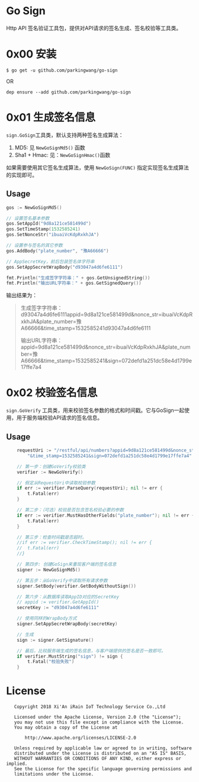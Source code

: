 # Go Sign

Http API 签名验证工具包，提供对API请求的签名生成、签名校验等工具类。

# 0x00 安装

```
$ go get -u github.com/parkingwang/go-sign
```

OR

```
dep ensure --add github.com/parkingwang/go-sign
```

# 0x01 生成签名信息

`sign.GoSign`工具类，默认支持两种签名生成算法：

1. MD5: 见 `NewGoSignMd5()` 函数
2. Sha1 + Hmac: 见：`NewGoSignHmac()`函数

如果需要使用其它签名生成算法，使用 `NewGoSign(FUNC)` 指定实现签名生成算法的实现即可。

## Usage

```go
gos := NewGoSignMd5()

// 设置签名基本参数
gos.SetAppId("9d8a121ce581499d")
gos.SetTimeStamp(1532585241)
gos.SetNonceStr("ibuaiVcKdpRxkhJA")

// 设置参与签名的其它参数
gos.AddBody("plate_number", "豫A66666")

// AppSecretKey，前后包装签名体字符串
gos.SetAppSecretWrapBody("d93047a4d6fe6111")

fmt.Println("生成签字字符串：" + gos.GetUnsignedString())
fmt.Println("输出URL字符串：" + gos.GetSignedQuery())
```

输出结果为：

> 生成签字字符串：d93047a4d6fe6111appid=9d8a121ce581499d&nonce_str=ibuaiVcKdpRxkhJA&plate_number=豫A66666&time_stamp=1532585241d93047a4d6fe6111
>
> 输出URL字符串：appid=9d8a121ce581499d&nonce_str=ibuaiVcKdpRxkhJA&plate_number=豫A66666&time_stamp=1532585241&sign=072defd1a251dc58e4d1799e17ffe7a4

# 0x02 校验签名信息

`sign.GoVerify` 工具类，用来校验签名参数的格式和时间戳。它与GoSign一起使用，用于服务端校验API请求的签名信息。

## Usage

```go
    requestUri := "/restful/api/numbers?appid=9d8a121ce581499d&nonce_str=ibuaiVcKdpRxkhJA&plate_number=豫A66666" +
		"&time_stamp=1532585241&sign=072defd1a251dc58e4d1799e17ffe7a4"

	// 第一步：创建GoVerify校验类
	verifier := NewGoVerify()

	// 假定从RequestUri中读取校验参数
	if err := verifier.ParseQuery(requestUri); nil != err {
		t.Fatal(err)
	}

	// 第二步：（可选）校验是否包含签名校验必要的参数
	if err := verifier.MustHasOtherFields("plate_number"); nil != err {
		t.Fatal(err)
	}

	// 第三步：检查时间戳是否超时。
	//if err := verifier.CheckTimeStamp(); nil != err {
	//	t.Fatal(err)
	//}

	// 第四步: 创建GoSign来重现客户端的签名信息
	signer := NewGoSignMd5()

	// 第五步：从GoVerify中读取所有请求参数
	signer.SetBody(verifier.GetBodyWithoutSign())

	// 第六步：从数据库读取AppID对应的SecretKey
	// appid := verifier.GetAppId()
	secretKey := "d93047a4d6fe6111"

	// 使用同样的WrapBody方式
	signer.SetAppSecretWrapBody(secretKey)

	// 生成
	sign := signer.GetSignature()

    // 最后，比较服务端生成的签名信息，与客户端提供的签名是否一致即可。
	if verifier.MustString("sign") != sign {
		t.Fatal("校验失败")
	}

```


# License

```
   Copyright 2018 Xi'An iRain IoT Technology Service Co.,Ltd

   Licensed under the Apache License, Version 2.0 (the "License");
   you may not use this file except in compliance with the License.
   You may obtain a copy of the License at

       http://www.apache.org/licenses/LICENSE-2.0

   Unless required by applicable law or agreed to in writing, software
   distributed under the License is distributed on an "AS IS" BASIS,
   WITHOUT WARRANTIES OR CONDITIONS OF ANY KIND, either express or implied.
   See the License for the specific language governing permissions and
   limitations under the License.

```
